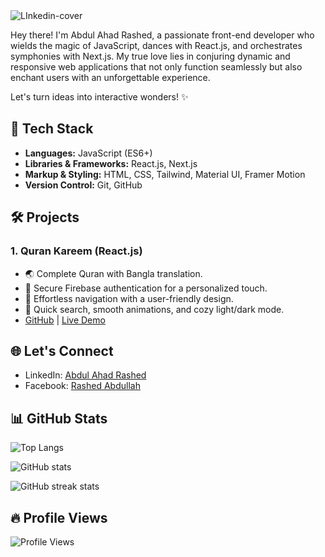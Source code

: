 <img src="https://i.ibb.co/Km0Mc6T/LInkedin-cover.jpg" alt="LInkedin-cover" border="0">

Hey there! I'm Abdul Ahad Rashed, a passionate front-end developer who wields the magic of JavaScript, dances with React.js, and orchestrates symphonies with Next.js. My true love lies in conjuring dynamic and responsive web applications that not only function seamlessly but also enchant users with an unforgettable experience.

Let's turn ideas into interactive wonders! ✨

## 🚀 Tech Stack

- **Languages:** JavaScript (ES6+)
- **Libraries & Frameworks:** React.js, Next.js
- **Markup & Styling:** HTML, CSS, Tailwind, Material UI, Framer Motion
- **Version Control:** Git, GitHub

## 🛠️ Projects

### 1. Quran Kareem (React.js)

- 🌏 Complete Quran with Bangla translation.
- 🔐 Secure Firebase authentication for a personalized touch.
- 🚀 Effortless navigation with a user-friendly design.
- 🌙 Quick search, smooth animations, and cozy light/dark mode.
- [GitHub](https://github.com/RashedAbdullah/quran-bangla) | [Live Demo](https://quran-bangla-iota.vercel.app/)

## 🌐 Let's Connect

- LinkedIn: [Abdul Ahad Rashed](https://www.linkedin.com/in/rashed4abdullah/)
- Facebook: [Rashed Abdullah](https://www.facebook.com/Rashed4Abdullah)

## 📊 GitHub Stats

![Top Langs](https://github-readme-stats.vercel.app/api/top-langs/?username=RashedAbdullah&hide_border=true&theme=tokyonight)

![GitHub stats](https://github-readme-stats.vercel.app/api?username=RashedAbdullah&show_icons=true&hide_border=true&theme=tokyonight)  

![GitHub streak stats](https://github-readme-streak-stats.herokuapp.com/?user=RashedAbdullah&theme=tokyonight)  

## 🔥 Profile Views

![Profile Views](https://komarev.com/ghpvc/?username=RashedAbdullah&color=blue&label=Profile+Views)
